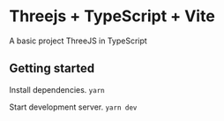 # Threejs + TypeScript + Vite

A basic project ThreeJS in TypeScript

## Getting started

Install dependencies.
`yarn`

Start development server.
`yarn dev`
